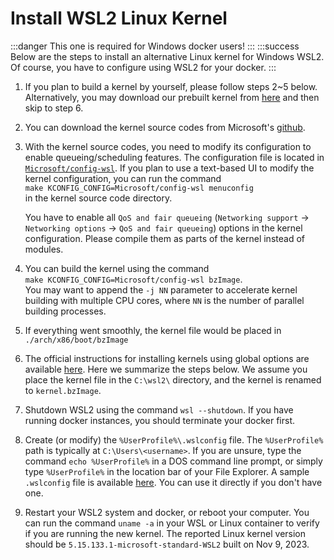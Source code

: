 # Install WSL2 Linux Kernel

:::danger
This one is required for Windows docker users!
:::
:::success
Below are the steps to install an alternative Linux kernel for Windows WSL2. Of course, you have to configure using WSL2 for your docker.
:::

1. If you plan to build a kernel by yourself, please follow steps 2~5 below. Alternatively, you may download our prebuilt kernel from [here](https://inp.zoolab.org/wsl/kernel.bzImage) and then skip to step 6.

1. You can download the kernel source codes from Microsoft's [github](https://github.com/microsoft/WSL2-Linux-Kernel).

1. With the kernel source codes, you need to modify its configuration to enable queueing/scheduling features. The configuration file is located in [``Microsoft/config-wsl``](https://github.com/microsoft/WSL2-Linux-Kernel/blob/linux-msft-wsl-5.15.y/Microsoft/config-wsl). If you plan to use a text-based UI to modify the kernel configuration, you can run the command<br/>``make KCONFIG_CONFIG=Microsoft/config-wsl menuconfig``<br/>in the kernel source code directory.

   You have to enable all `QoS and fair queueing` (`Networking support` → `Networking options` → `QoS and fair queueing`) options in the kernel configuration. Please compile them as parts of the kernel instead of modules.

1. You can build the kernel using the command<br/>``make KCONFIG_CONFIG=Microsoft/config-wsl bzImage``.<br/>You may want to append the ``-j NN`` parameter to accelerate kernel building with multiple CPU cores, where ``NN`` is the number of parallel building processes.

1. If everything went smoothly, the kernel file would be placed in ``./arch/x86/boot/bzImage``

1. The official instructions for installing kernels using global options are available [here](https://learn.microsoft.com/en-us/windows/wsl/wsl-config). Here we summarize the steps below. We assume you place the kernel file in the ``C:\wsl2\`` directory, and the kernel is renamed to ``kernel.bzImage``.

1. Shutdown WSL2 using the command ``wsl --shutdown``. If you have running docker instances, you should terminate your docker first.

1. Create (or modify) the ``%UserProfile%\.wslconfig`` file. The ``%UserProfile%`` path is typically at ``C:\Users\<username>``. If you are unsure, type the command ``echo %UserProfile%`` in a DOS command line prompt, or simply type ``%UserProfile%`` in the location bar of your File Explorer. A sample ``.wslconfig`` file is available [here](https://inp.zoolab.org/wsl/dot.wslconfig.txt). You can use it directly if you don't have one.

1. Restart your WSL2 system and docker, or reboot your computer. You can run the command ``uname -a`` in your WSL or Linux container to verify if you are running the new kernel. The reported Linux kernel version should be ``5.15.133.1-microsoft-standard-WSL2`` built on Nov 9, 2023.


